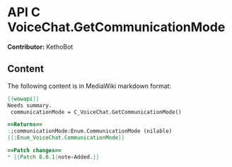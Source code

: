 # API C VoiceChat.GetCommunicationMode

**Contributor:** KethoBot

## Content

The following content is in MediaWiki markdown format:

```mediawiki
{{wowapi}}
Needs summary.
 communicationMode = C_VoiceChat.GetCommunicationMode()

==Returns==
:;communicationMode:Enum.CommunicationMode (nilable)
{{:Enum_VoiceChat.CommunicationMode}}

==Patch changes==
* {{Patch 8.0.1|note=Added.}}
```